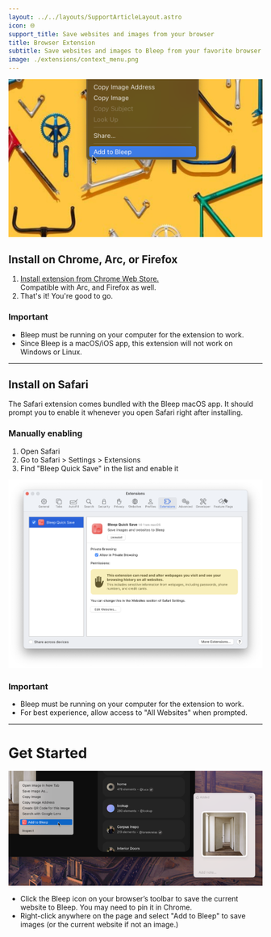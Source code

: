 ```yaml
---
layout: ../../layouts/SupportArticleLayout.astro
icon: 🌐
support_title: Save websites and images from your browser
title: Browser Extension
subtitle: Save websites and images to Bleep from your favorite browser. Works with Chrome, Arc, Firefox, and Safari.
image: ./extensions/context_menu.png
---
```


![Context menu](./extensions/context_menu.png)

## Install on Chrome, Arc, or Firefox

1. [Install extension from Chrome Web Store.](https://chromewebstore.google.com/detail/cjfkfilhmpodcciidnmoiojffkmkgepj/preview?hl=en-AU&authuser=0)  
   Compatible with Arc, and Firefox as well.
2. That's it! You're good to go.

### Important

- Bleep must be running on your computer for the extension to work.
- Since Bleep is a macOS/iOS app, this extension will not work on Windows or Linux.

---

## Install on Safari

The Safari extension comes bundled with the Bleep macOS app. It should prompt you to enable it whenever you open Safari right after installing.

### Manually enabling

1. Open Safari
2. Go to Safari > Settings > Extensions
3. Find "Bleep Quick Save" in the list and enable it

![Safari extension settings](./extensions/safari_extensions.png)

### Important

- Bleep must be running on your computer for the extension to work.
- For best experience, allow access to "All Websites" when prompted.

---

# Get Started

![Screenshot of the extension in use](./extensions/screenshot.png)

- Click the Bleep icon on your browser’s toolbar to save the current website to Bleep. You may need to pin it in Chrome.
- Right-click anywhere on the page and select "Add to Bleep" to save images (or the current website if not an image.)
